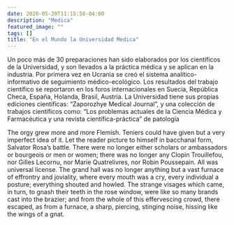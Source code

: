 ```yaml
---
date: 2020-05-20T11:15:58-04:00
description: "Medica"
featured_image: ""
tags: []
title: "En el Mundo la Universidad Medica"
---
```


Un poco más de 30 preparaciones han sido elaborados por los científicos 
de la Universidad, y son llevados a la práctica médica y se aplican en 
la industria. Por primera vez en Ucrania se creó el sistema analítico-
informativo de seguimiento médico-ecológico. Los resultados del trabajo
científico se reportaron en los foros internacionales en Suecia, 
República Checa, España, Holanda, Brasil, Austria. La Universidad tiene
sus propias ediciones científicas: “Zaporozhye Medical Journal”, y una 
colección de trabajos científicos como: “Los problemas actuales de la
Ciencia Médica y Farmacéutica y una revista científica-práctica” de
patología

The orgy grew more and more Flemish. Teniers could have given but a very imperfect idea of it. Let the reader picture to himself in bacchanal form, Salvator Rosa’s battle. There were no longer either scholars or ambassadors or bourgeois or men or women; there was no longer any Clopin Trouillefou, nor Gilles Lecornu, nor Marie Quatrelivres, nor Robin Poussepain. All was universal license. The grand hall was no longer anything but a vast furnace of effrontry and joviality, where every mouth was a cry, every individual a posture; everything shouted and howled. The strange visages which came, in turn, to gnash their teeth in the rose window, were like so many brands cast into the brazier; and from the whole of this effervescing crowd, there escaped, as from a furnace, a sharp, piercing, stinging noise, hissing like the wings of a gnat.
